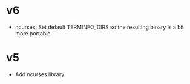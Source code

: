 # v6

* ncurses: Set default TERMINFO_DIRS so the resulting binary is a bit more portable

# v5

* Add ncurses library
